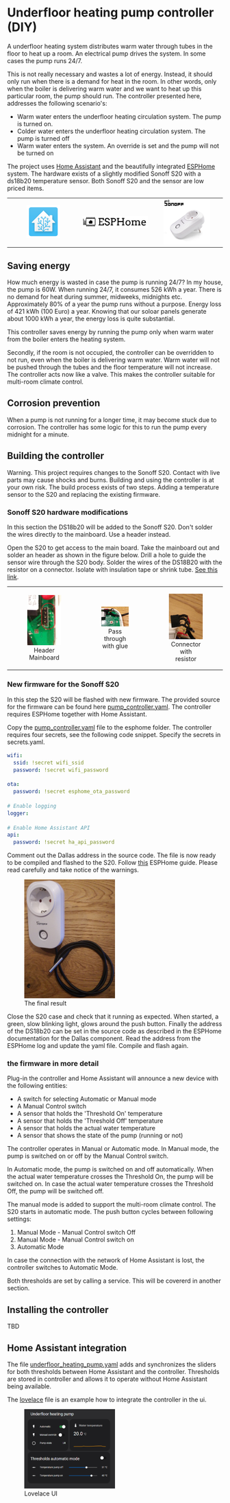 # Underfloor heating pump controller (DIY)

A underfloor heating system distributes warm water through tubes in the floor to heat up a room. An electrical pump drives the system. In some cases the pump runs 24/7. 

This is not really necessary and wastes a lot of energy. Instead, it should only run when there is a demand for heat in the room. In other words, only when the boiler is delivering warm water and we want to heat up this particular room, the pump should run. The controller presented here, addresses the following scenario's:

- Warm water enters the underfloor heating circulation system. The pump is turned on.
- Colder water enters the underfloor heating circulation system. The pump is turned off
- Warm water enters the system. An override is set and the pump will not be turned on

The project uses [Home Assistant](https://www.home-assistant.io/) and the beautifully integrated [ESPHome](https://esphome.io/) system. The hardware exists of a slightly modified Sonoff S20 with a ds18b20 temperature sensor. Both Sonoff S20 and the sensor are low priced items.

<table>
    <tr>
    <td align="center" style="width: 30%">
        <img src="images/ha.svg"
            alt="Home Assistant"
            href="https://www.home-assistant.io/"
            style="width: 50%">
     </td>
     <td align="center" style="width: 30%">
        <img src="images/esphome.svg"
            alt="ESP Home"
            href="https://esphome.io/">
     </td>
     <td align="center" style="width: 30%">
        <img src="images/s20.png"
            alt="Sonoff S20"
            href="https://esphome.io/"
            style="width: 70%">
     </td>
     </tr>
</table>

## Saving energy

How much energy is wasted in case the pump is running 24/7? In my house, the pump is 60W. When running 24/7, it consumes 526 kWh a year. There is no demand for heat during summer, midweeks, midnights etc. Approximately 80% of a year the pump runs without a purpose. Energy loss of 421 kWh (100 Euro) a year. Knowing that our soloar panels generate about 1000 kWh a year, the energy loss is quite substantial.

This controller saves energy by running the pump only when warm water from the boiler enters the heating system.

Secondly, if the room is not occupied, the controller can be overridden to not run, even when the boiler is delivering warm water. Warm water will not be pushed through the tubes and the floor temperature will not increase. The controller acts now like a valve. This makes the controller suitable for multi-room climate control.

## Corrosion prevention

When a pump is not running for a longer time, it may become stuck due to corrosion. The controller has some logic for this to run the pump every midnight for a minute.

## Building the controller

Warning. This project requires changes to the Sonoff S20. Contact with live parts may cause shocks and burns. Building and using the controller is at your own risk. The build process exists of two steps. Adding a temperature sensor to the S20 and replacing the existing firmware.

### Sonoff S20 hardware modifications

In this section the DS18b20 will be added to the Sonoff S20. Don't solder the wires directly to the mainboard. Use a header instead. 

Open the S20 to get access to the main board. Take the mainboard out and solder an header as shown in the figure below. Drill a hole to guide the sensor wire through the S20 body. Solder the wires of the DS18B20 with the resistor on a connector. Isolate with insulation tape or shrink tube. [See this link](https://esphome.io/components/sensor/dallas.html). 

<table><tr>
<td align="center">
<figure>
<img src="images/s20_3.jpg"
        alt="Header Mainboard"/>
<figcaption>Header Mainboard</figcaption>
</figure>
<td align="center">
<figure>
<img src="images/s20_2.jpg" 
        alt="Pass through with glue"/>
<figcaption>Pass through with glue</figcaption>
</figure>
<td align="center">
<figure>
<img src="images/s20_5.jpg"
        alt="Connector with resistor"/>
<figcaption>Connector with resistor</figcaption>
</figure>
</tr></table>

### New firmware for the Sonoff S20

In this step the S20 will be flashed with new firmware. The provided source for the firmware can be found here [pump_controller.yaml](pump_controller.yaml). The controller requires ESPHome together with Home Assistant.

Copy the [pump_controller.yaml](pump_controller.yaml) file to the esphome folder. The controller requires four secrets, see the following code snippet. Specify the secrets in secrets.yaml.

``` yaml
wifi:
  ssid: !secret wifi_ssid
  password: !secret wifi_password

ota:
  password: !secret esphome_ota_password

# Enable logging
logger:

# Enable Home Assistant API
api:
  password: !secret ha_api_password
```

Comment out the Dallas address in the source code. The file is now ready to be compiled and flashed to the S20. Follow [this](https://esphome.io/devices/sonoff_s20.html) ESPHome guide. Please read carefully and take notice of the warnings.

<figure>
<img src="images/s20_f.jpg"
        alt="Final result"
        width="50%"/>
<figcaption>The final result</figcaption>
</figure>

Close the S20 case and check that it running as expected. When started, a green, slow blinking light, glows around the push button. 
Finally the address of the DS18b20 can be set in the source code as described in the ESPHome documentation for the Dallas component. Read the address from the ESPHome log and update the yaml file. Compile and flash again.

### the firmware in more detail

Plug-in the controller and Home Assistant will announce a new device with the following entities:

- A switch for selecting Automatic or Manual mode
- A Manual Control switch
- A sensor that holds the 'Threshold On' temperature
- A sensor that holds the 'Threshold Off' temperature
- A sensor that holds the actual water temperature
- A sensor that shows the state of the pump (running or not)

The controller operates in Manual or Automatic mode. In Manual mode, the pump is switched on or off by the Manual Control switch. 

In Automatic mode, the pump is switched on and off automatically. When the actual water temperature crosses the Threshold On, the pump will be switched on. In case the actual water temperature crosses the Threshold Off, the pump will be switched off. 

The manual mode is added to support the multi-room climate control. The S20 starts in automatic mode. The push button cycles between following settings:
1. Manual Mode - Manual Control switch Off
2. Manual Mode - Manual Control switch on
3. Automatic Mode

In case the connection with the network of Home Assistant is lost, the controller switches to Automatic Mode.

Both thresholds are set by calling a service. This will be covererd in another section.

## Installing the controller

TBD

## Home Assistant integration

The file [underfloor_heating_pump.yaml](underfloor_heating_pump.yaml) adds and synchronizes the sliders for both thresholds between Home Assistant and the controller. Thresholds are stored in controller and allows it to operate without Home Assistant being available.

The [lovelace](lovelace.yaml) file is an example how to integrate the controller in the ui. 

<figure>
<img src="images/ui.png"
        alt="Lovelace UI"
        width="50%"/>
<figcaption>Lovelace UI</figcaption>
</figure>

